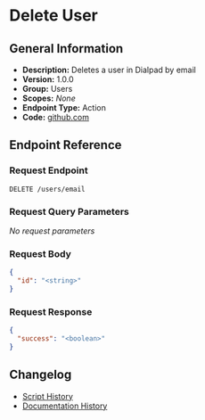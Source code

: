 <!-- BEGIN GENERATED CONTENT -->
# Delete User

## General Information

- **Description:** Deletes a user in Dialpad by email
- **Version:** 1.0.0
- **Group:** Users
- **Scopes:** _None_
- **Endpoint Type:** Action
- **Code:** [github.com](https://github.com/NangoHQ/integration-templates/tree/main/integrations/dialpad/actions/delete-user.ts)


## Endpoint Reference

### Request Endpoint

`DELETE /users/email`

### Request Query Parameters

_No request parameters_

### Request Body

```json
{
  "id": "<string>"
}
```

### Request Response

```json
{
  "success": "<boolean>"
}
```

## Changelog

- [Script History](https://github.com/NangoHQ/integration-templates/commits/main/integrations/dialpad/actions/delete-user.ts)
- [Documentation History](https://github.com/NangoHQ/integration-templates/commits/main/integrations/dialpad/actions/delete-user.md)

<!-- END  GENERATED CONTENT -->

